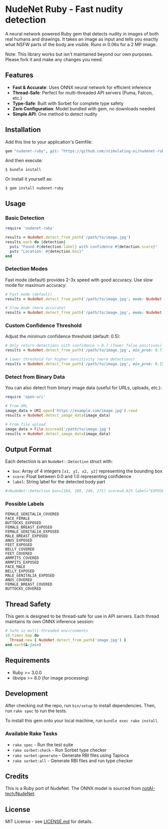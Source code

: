 # NudeNet Ruby - Fast nudity detection

A neural network powered Ruby gem that detects nudity in images of both real humans and drawings. It takes an image as input and tells you exactly what NSFW parts of the body are visible. Runs in 0.06s for a 2 MP image.

Note: This library works but isn't maintained beyond our own purposes. Please fork it and make any changes you need.

## Features

- **Fast & Accurate**: Uses ONNX neural network for efficient inference
- **Thread-Safe**: Perfect for multi-threaded API servers (Puma, Falcon, etc.)
- **Type-Safe**: Built with Sorbet for complete type safety
- **Zero Configuration**: Model bundled with gem, no downloads needed
- **Simple API**: One method to detect nudity

## Installation

Add this line to your application's Gemfile:

```ruby
gem "nudenet-ruby", git: "https://github.com/stimulating-ai/nudenet-ruby"
```

And then execute:

    $ bundle install

Or install it yourself as:

    $ gem install nudenet-ruby

## Usage

### Basic Detection

```ruby
require 'nudenet-ruby'

results = NudeNet.detect_from_path('/path/to/image.jpg')
results.each do |detection|
  puts "Found #{detection.label} with confidence #{detection.score}"
  puts "Location: #{detection.box}"
end
```

### Detection Modes

Fast mode (default) provides 2-3x speed with good accuracy. Use slow mode for maximum accuracy:

```ruby
# Fast mode (default)
results = NudeNet.detect_from_path('/path/to/image.jpg', mode: NudeNet::Mode::FAST)

# Slow mode (more accurate)
results = NudeNet.detect_from_path('/path/to/image.jpg', mode: NudeNet::Mode::SLOW)
```

### Custom Confidence Threshold

Adjust the minimum confidence threshold (default: 0.5):

```ruby
# Only return detections with confidence > 0.7 (fewer false positives)
results = NudeNet.detect_from_path('/path/to/image.jpg', min_prob: 0.7)

# Lower threshold for higher sensitivity (more detections)
results = NudeNet.detect_from_path('/path/to/image.jpg', min_prob: 0.15)
```

### Detect from Binary Data

You can also detect from binary image data (useful for URLs, uploads, etc.):

```ruby
require 'open-uri'

# From URL
image_data = URI.open('https://example.com/image.jpg').read
results = NudeNet.detect_image_data(image_data)

# From file upload
image_data = File.binread('/path/to/image.jpg')
results = NudeNet.detect_image_data(image_data)
```

## Output Format

Each detection is an `NudeNet::Detection` struct with:

- `box`: Array of 4 integers `[x1, y1, x2, y2]` representing the bounding box
- `score`: Float between 0.0 and 1.0 representing confidence
- `label`: String label for the detected body part

```ruby
#<NudeNet::Detection box=[164, 188, 246, 271] score=0.825 label="EXPOSED_BREAST_F">
```

### Possible Labels

```
FEMALE_GENITALIA_COVERED
FACE_FEMALE
BUTTOCKS_EXPOSED
FEMALE_BREAST_EXPOSED
FEMALE_GENITALIA_EXPOSED
MALE_BREAST_EXPOSED
ANUS_EXPOSED
FEET_EXPOSED
BELLY_COVERED
FEET_COVERED
ARMPITS_COVERED
ARMPITS_EXPOSED
FACE_MALE
BELLY_EXPOSED
MALE_GENITALIA_EXPOSED
ANUS_COVERED
FEMALE_BREAST_COVERED
BUTTOCKS_COVERED
```

## Thread Safety

This gem is designed to be thread-safe for use in API servers. Each thread maintains its own ONNX inference session:

```ruby
# Safe in multi-threaded environments
10.times.map do
  Thread.new { NudeNet.detect_from_path('image.jpg') }
end.each(&:join)
```

## Requirements

- Ruby >= 3.0.0
- libvips >= 8.0 (for image processing)

## Development

After checking out the repo, run `bin/setup` to install dependencies. Then, run `rake spec` to run the tests.

To install this gem onto your local machine, run `bundle exec rake install`.

### Available Rake Tasks

- `rake spec` - Run the test suite
- `rake sorbet:check` - Run Sorbet type checker
- `rake sorbet:generate` - Generate RBI files using Tapioca
- `rake sorbet:all` - Generate RBI files and run type checker

## Credits

This is a Ruby port of NudeNet. The ONNX model is sourced from [notAI-tech/NudeNet](https://github.com/notAI-tech/NudeNet/releases).

## License

MIT License - see [LICENSE.md](LICENSE.md) for details.

